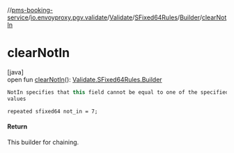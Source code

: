 //[pms-booking-service](../../../../../index.md)/[io.envoyproxy.pgv.validate](../../../index.md)/[Validate](../../index.md)/[SFixed64Rules](../index.md)/[Builder](index.md)/[clearNotIn](clear-not-in.md)

# clearNotIn

[java]\
open fun [clearNotIn](clear-not-in.md)(): [Validate.SFixed64Rules.Builder](index.md)

```kotlin
NotIn specifies that this field cannot be equal to one of the specified
values

```
`repeated sfixed64 not_in = 7;`

#### Return

This builder for chaining.